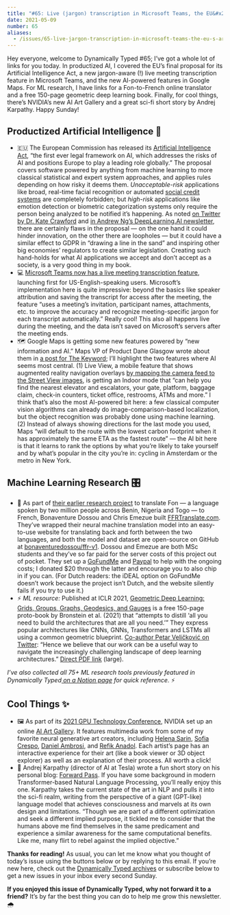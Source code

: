 ```yaml
---
title: "#65: Live (jargon) transcription in Microsoft Teams, the EU&#x27;s Artificial Intelligence Act, and NVIDIA&#x27;s AI Art Gallery "
date: 2021-05-09
number: 65
aliases:
  - /issues/65-live-jargon-transcription-in-microsoft-teams-the-eu-s-artificial-intelligence-act-and-nvidia-s-ai-art-gallery-578282
---
```


Hey everyone, welcome to Dynamically Typed #65; I’ve got a whole lot of links for you today.
In productized AI, I covered the EU’s final proposal for its Artificial Intelligence Act, a new jargon-aware (!) live meeting transcription feature in Microsoft Teams, and the new AI-powered features in Google Maps.
For ML research, I have links for a Fon-to-French online translator and a free 150-page geometric deep learning book.
Finally, for cool things, there’s NVIDIA’s new AI Art Gallery and a great sci-fi short story by Andrej Karpathy.
Happy Sunday!

## Productized Artificial Intelligence 🔌

* 🇪🇺 The European Commission has released its [Artificial Intelligence Act](https://digital-strategy.ec.europa.eu/en/library/proposal-regulation-laying-down-harmonised-rules-artificial-intelligence-artificial-intelligence?utm_campaign=aba7e6456f-Benedict%27s%20newsletter_COPY_01&utm_medium=email&utm_source=Benedict%27s%20Newsletter&utm_term=0_4999ca107f-aba7e6456f-70536657), “the first ever legal framework on AI, which addresses the risks of AI and positions Europe to play a leading role globally.” The proposal covers software powered by anything from machine learning to more classical statistical and expert system approaches, and applies rules depending on how risky it deems them. _Unacceptable-risk_ applications like broad, real-time facial recognition or automated [social credit systems](https://en.wikipedia.org/wiki/Social_Credit_System?utm_campaign=Dynamically%20Typed&utm_medium=email&utm_source=Revue%20newsletter) are completely forbidden; but _high-risk_ applications like emotion detection or biometric categorization systems only require the person being analyzed to be notified it’s happening. As noted [on Twitter by Dr. Kate Crawford](https://twitter.com/katecrawford/status/1384833943938113537?utm_campaign=Dynamically%20Typed&utm_medium=email&utm_source=Revue%20newsletter) and [in Andrew Ng’s DeepLearning.AI newsletter](https://info.deeplearning.ai/the-batch-europes-ai-backlash-robot-debater-car-wreck-recognition-funding-for-biomedicine-1?_hsenc=p2ANqtz--XST04NA5kXhp8XTSIUg-M6O6oVGEV01nQRnXfAnbcGOi_50R06xQJlz8KgimMCuzKA0oZnyBbuSQxQTsmqgPhMWmJsQ&_hsmi=124043656&ecid=ACsprvsiBdo1Mty29zxUUziaFiTbXhDOY4XBvIeK0Nlb0yNzJw4GWrjm4J7iXr38c4owlJGtiP4r&utm_campaign=The%20Batch&utm_content=124043656&utm_medium=email&utm_source=hs_email), there are certainly flaws in the proposal — on the one hand it could hinder innovation, on the other there are loopholes — but it could have a similar effect to GDPR in “drawing a line in the sand” and inspiring other big economies’ regulators to create similar legislation. Creating such hand-holds for what AI applications we accept and don’t accept as a society, is a very good thing in my book.
* 💻 [Microsoft Teams now has a live meeting transcription feature](https://techcommunity.microsoft.com/t5/microsoft-teams-blog/live-transcription-with-speaker-attribution-now-available-in/ba-p/2228817?utm_campaign=Dynamically%20Typed&utm_medium=email&utm_source=Revue%20newsletter), launching first for US-English-speaking users. Microsoft’s implementation here is quite impressive: beyond the basics like speaker attribution and saving the transcript for access after the meeting, the feature “uses a meeting’s invitation, participant names, attachments, etc. to improve the accuracy and recognize meeting-specific jargon for each transcript automatically.” Really cool! This also all happens live during the meeting, and the data isn’t saved on Microsoft’s servers after the meeting ends.
* 🗺 Google Maps is getting some new features powered by “new information and AI.” Maps VP of Product Dane Glasgow wrote about them in [a post for The Keyword](https://blog.google/products/maps/redefining-what-map-can-be-new-information-and-ai/?utm_campaign=Dynamically%20Typed&utm_medium=email&utm_source=Revue%20newsletter); I’ll highlight the two features where AI seems most central. (1) Live View, a mobile feature that shows augmented reality navigation overlays [by mapping the camera feed to the Street View images](https://ai.googleblog.com/2019/02/using-global-localization-to-improve.html?utm_campaign=Dynamically%20Typed&utm_medium=email&utm_source=Revue%20newsletter), is getting an Indoor mode that “can help you find the nearest elevator and escalators, your gate, platform, baggage claim, check-in counters, ticket office, restrooms, ATMs and more.” I think that’s also the most AI-powered bit here: a few classical computer vision algorithms can already do image-comparison-based localization, but the object recognition was probably done using machine learning. (2) Instead of always showing directions for the last mode you used, Maps “will default to the route with the lowest carbon footprint when it has approximately the same ETA as the fastest route” — the AI bit here is that it learns to rank the options by what you’re likely to take yourself and by what’s popular in the city you’re in: cycling in Amsterdam or the metro in New York.

## Machine Learning Research 🎛

* 💱 As part of [their earlier research project](https://dynamicallytyped.com/links/ml-research/200607-fon-to-french/?utm_campaign=Dynamically%20Typed&utm_medium=email&utm_source=Revue%20newsletter) to translate Fon — a language spoken by two million people across Benin, Nigeria and Togo — to French, Bonaventure Dossou and Chris Emezue built [FFRTranslate.com](https://www.ffrtranslate.com?utm_campaign=Dynamically%20Typed&utm_medium=email&utm_source=Revue%20newsletter). They’ve wrapped their neural machine translation model into an easy-to-use website for translating back and forth between the two languages, and both the model and dataset are open-source on GitHub at [bonaventuredossou/ffr-v1](https://github.com/bonaventuredossou/ffr-v1?utm_campaign=Dynamically%20Typed&utm_medium=email&utm_source=Revue%20newsletter). Dossou and Emezue are both MSc students and they’ve so far paid for the server costs of this project out of pocket. They set up a [GoFundMe](https://gofund.me/9fff11fa?utm_campaign=Dynamically%20Typed&utm_medium=email&utm_source=Revue%20newsletter) and [Paypal](https://www.paypal.com/paypalme/ffrtranslate?utm_campaign=Dynamically%20Typed&utm_medium=email&utm_source=Revue%20newsletter) to help with the ongoing costs; I donated $20 through the latter and encourage you to also chip in if you can. (For Dutch readers: the iDEAL option on GoFundMe doesn’t work because the project isn’t Dutch, and the website silently fails if you try to use it.)
* ⚡️ _ML resource:_ Published at ICLR 2021, [Geometric Deep Learning: Grids, Groups, Graphs, Geodesics, and Gauges](https://geometricdeeplearning.com?utm_campaign=Dynamically%20Typed&utm_medium=email&utm_source=Revue%20newsletter) is a free 150-page proto-book by Bronstein et al. (2021) that “attempts to distill ‘all you need to build the architectures that are all you need.’” They express popular architectures like CNNs, GNNs, Transformers and LSTMs all using a common geometric blueprint. [Co-author Petar Veličković on Twitter](https://twitter.com/PetarV_93/status/1387441776793882627?utm_campaign=Dynamically%20Typed&utm_medium=email&utm_source=Revue%20newsletter): “Hence we believe that our work can be a useful way to navigate the increasingly challenging landscape of deep learning architectures.” [Direct PDF link](https://arxiv.org/pdf/2104.13478.pdf?utm_campaign=Dynamically%20Typed&utm_medium=email&utm_source=Revue%20newsletter) (large).

_I’ve also collected all 75+ ML research tools previously featured in Dynamically Typed_[ _on a Notion page_](https://www.notion.so/adab36fecaea4306880898f41dcb9cb3?utm_campaign=Dynamically%20Typed&utm_medium=email&utm_source=Revue%20newsletter) _for quick reference._ ⚡️

## Cool Things ✨

* 🖼 As part of its [2021 GPU Technology Conference](https://www.nvidia.com/en-us/gtc/?utm_campaign=Dynamically%20Typed&utm_medium=email&utm_source=Revue%20newsletter), NVIDIA set up an online [AI Art Gallery](https://www.nvidia.com/en-us/deep-learning-ai/ai-art-gallery/?utm_campaign=Dynamically%20Typed&utm_medium=email&utm_source=Revue%20newsletter). It features multimedia work from some of my favorite neural generative art creators, including [Helena Sarin](https://www.nvidia.com/en-us/deep-learning-ai/ai-art-gallery/artists/helena-sarin/?utm_campaign=Dynamically%20Typed&utm_medium=email&utm_source=Revue%20newsletter), [Sofia Crespo](https://www.nvidia.com/en-us/deep-learning-ai/ai-art-gallery/artists/sofia-crespo/?utm_campaign=Dynamically%20Typed&utm_medium=email&utm_source=Revue%20newsletter), [Daniel Ambrosi](https://www.nvidia.com/en-us/deep-learning-ai/ai-art-gallery/artists/daniel-ambrosi?utm_campaign=Dynamically%20Typed&utm_medium=email&utm_source=Revue%20newsletter), and [Refik Anadol](https://www.nvidia.com/en-us/deep-learning-ai/ai-art-gallery/artists/refik-anadol?utm_campaign=Dynamically%20Typed&utm_medium=email&utm_source=Revue%20newsletter). Each artist’s page has an interactive experience for their art (like a book viewer or 3D object explorer) as well as an explanation of their process. All worth a click!
* 🧠 Andrej Karpathy (director of AI at Tesla) wrote a fun short story on his personal blog: [Forward Pass](https://karpathy.github.io/2021/03/27/forward-pass/?utm_campaign=Dynamically%20Typed&utm_medium=email&utm_source=Revue%20newsletter). If you have some background in modern Transformer-based Natural Language Processing, you’ll really enjoy this one. Karpathy takes the current state of the art in NLP and pulls it into the sci-fi realm, writing from the perspective of a giant (GPT-like) language model that achieves consciousness and marvels at its own design and limitations. “Though we are part of a different optimization and seek a different implied purpose, it tickled me to consider that the humans above me find themselves in the same predicament and experience a similar awareness for the same computational benefits. Like me, many flirt to rebel against the implied objective.”

**Thanks for reading!**
As usual, you can let me know what you thought of today’s issue using the buttons below or by replying to this email.
If you’re new here, check out the [Dynamically Typed archives](https://dynamicallytyped.com/?utm_campaign=Dynamically%20Typed&utm_medium=email&utm_source=Revue%20newsletter) or subscribe below to get a new issues in your inbox every second Sunday.

**If you enjoyed this issue of Dynamically Typed, why not forward it to a friend?**
It’s by far the best thing you can do to help me grow this newsletter.
🌧